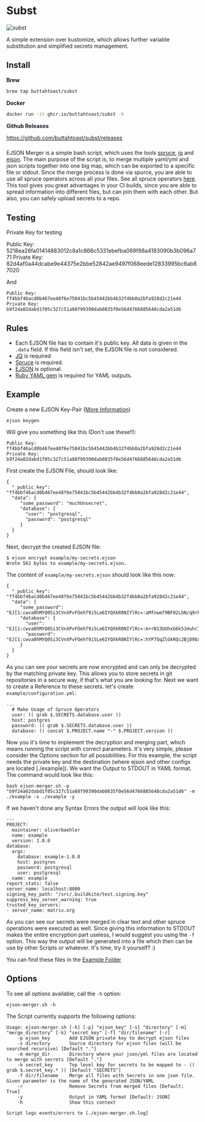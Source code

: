 # Subst

![subst](./img/subst.png "subst")

A simple extension over kustomize, which allows further variable substitution and simplified secrets management.

## Install

**Brew**

```bash
brew tap buttahtoast/subst
```

**Docker**

```bash
docker run -it ghcr.io/buttahtoast/subst -h
```

**Github Releases**

https://github.com/buttahtoast/subst/releases









###

EJSON Merger is a simple bash script, which uses the tools [spruce](https://github.com/geofffranks/spruce), [jq](https://stedolan.github.io/jq/) and [ejson](https://github.com/Shopify/ejson). The main purpose of the script is, to merge multiple yaml/yml and json scripts together into one big map, which can be exported to a specific file or stdout. Since the merge process is done via spurce, you are able to use all spruce operators across all your files. See all spruce operators [here](https://github.com/geofffranks/spruce/blob/master/doc/operators.md). This tool gives you great advantages in your CI builds, since you are able to spread information into different files, but can join them with each other. But also, you can safely upload secrets to a repo.


## Testing


Private Key for testing

Public Key:
5218ea26fa01414883012c8a1c866c5331ebefba069f86a4183090b3b096a771
Private Key:
82d4af0a44dcabe9e44375e2bbe52842ae9497f068eede12833995bc6ab87020

And

<pre><code>Public Key:
ff4bbf46acd0b467ee48f6e75041bc5b45442bb4b32f4bb0a2bfa928d2c21e44
Private Key:
b9f24a02dabd1f05c327c51a88f99390dab0835f0e56d4766885648cda2a51d6</pre></code>


## Rules

* Each EJSON file has to contain it's public key. All data is given in the <code>.data</code> field. If this field isn't set, the EJSON file is not considered.
* [JQ](https://stedolan.github.io/jq/) is required
* [Spruce](https://github.com/geofffranks/spruce) is required.
* [EJSON](https://github.com/Shopify/ejson) is optional.
* [Ruby YAML gem](https://ruby-doc.org/stdlib-2.5.1/libdoc/yaml/rdoc/YAML.html) is required for YAML outputs.

## Example

Create a new EJSON Key-Pair ([More Information](https://github.com/Shopify/ejson))

<pre><code>ejson keygen</pre></code>

Will give you something like this (Don't use these!!):

<pre><code>Public Key:
ff4bbf46acd0b467ee48f6e75041bc5b45442bb4b32f4bb0a2bfa928d2c21e44
Private Key:
b9f24a02dabd1f05c327c51a88f99390dab0835f0e56d4766885648cda2a51d6</pre></code>

First create the EJSON File, should look like:

<pre><code>{
  "_public_key": "ff4bbf46acd0b467ee48f6e75041bc5b45442bb4b32f4bb0a2bfa928d2c21e44",
  "data": {
     "some_password": "muchUnsecret",
     "database": {
       "user": "postgresql",
       "password": "postgresql"
     }
  }
}</pre></code>

Next, decrypt the created EJSON file:

<pre><code>$ ejson encrypt example/my-secrets.ejson
Wrote 562 bytes to example/my-secrets.ejson.</pre></code>

The content of <code>example/my-secrets.ejson</code> should look like this now:

<pre><code>{
  "_public_key": "ff4bbf46acd0b467ee48f6e75041bc5b45442bb4b32f4bb0a2bfa928d2c21e44",
  "data": {
     "some_password": "EJ[1:cwva0hMYQ0Si3CVnXPvFOehf9i5Le6IYQXkR8NIYlRc=:aMfnwm79BF02LbN/q9rP6JkjfNVb0RmX:E/aFMFo5YpPIitMqgQYl3DT/POUkhEcKqR2KYQ==]",
     "database": {
       "user": "EJ[1:cwva0hMYQ0Si3CVnXPvFOehf9i5Le6IYQXkR8NIYlRc=:m+rB13UUhxG6k51HuhrIrQsXLJ4g6zJF:/jyC+uV7210F1KzjGHZ8Ub/Eg/EyoF3facU=]",
       "password": "EJ[1:cwva0hMYQ0Si3CVnXPvFOehf9i5Le6IYQXkR8NIYlRc=:hYP7OqZlGkRQc2BjD9bXfUr+8F/otS75:00D6UzYcZKGLeyIBZGii/mNrFw3w7AzW6Ks=]"
     }
  }
}</pre></code>

As you can see your secrets are now encrypted and can only be decrypted by the matching private key. This allows you to store secrets in git repositories in a secure way, if that's what you are looking for. Next we want to create a Reference to these secrets. let's create <code>example/configuration.yml</code>:

<pre><code>...
  # Make Usage of Spruce Operators
  user: (( grab $.SECRETS.database.user ))
  host: postgres
  password: (( grab $.SECRETS.database.user ))
  database: (( concat $.PROJECT.name "-" $.PROJECT.version ))</pre></code>

Now you it's time to implement the decryption and merging part, which means running the script with correct parameters. It's very simple, please consider the Options section for all possibilities. For this example, the script needs the private key and the destination (where ejson and other configs are located [./example]). We want the Output to STDOUT in YAML format. The command would look like this:

<pre><code>bash ejson-merger.sh -p "b9f24a02dabd1f05c327c51a88f99390dab0835f0e56d4766885648cda2a51d6" -m ./example -s ./example -y</pre></code>

If we haven't done any Syntax Errors the output will look like this:

<pre><code>---
PROJECT:
  maintainer: oliverbaehler
  name: example
  version: 1.0.0
database:
  args:
    database: example-1.0.0
    host: postgres
    password: postgresql
    user: postgresql
  name: example
report_stats: false
server_name: localhost:8800
signing_key_path: "/src/.buildkite/test.signing.key"
suppress_key_server_warning: true
trusted_key_servers:
- server_name: matrix.org</pre></code>

As you can see our secrets were merged in clear text and other spruce operations were executed as well. Since giving this information to STDOUT makes the entire encryption part useless, I would suggest you using the <code>-f</code> option. This way the output will be generated into a file which then can be use by other Scripts or whatever. It's time, try it yourself? :)

You can find these files in the [Example Folder](./example)

## Options

To see all options available, call the <code>-h</code> option:

<pre><code>ejson-merger.sh -h</pre></code>

The Script currently supports the following options:

<pre><code>Usage: ejson-merger.sh [-h] [-p] "ejson_key" [-s] "directory" [-m] "merge_directory" [-k] "secret_key" [-f] "dir/filename" [-r]
    -p ejson_key       Add EJSON private key to decrypt ejson files
    -s directory       Source directory for ejson files (will be searched recursive) [Default "."]
    -m merge_dir       Directory where your json/yml files are located to merge with secrets [Default "."]
    -k secret_key      Top level key for secrets to be mapped to - (( grab $.secret_key.* )) [Default "SECRETS"]
    -f dir/filename    Merge all files with Secrets in one json file. Given parameter is the name of the generated JSON/YAML
    -r                 Remove Secrets from merged files [Default: True]
    -y                 Output in YAML format [Default: JSON]
    -h                 Show this context

Script logs events/errors to [./ejson-merger.sh.log]</pre></code>
